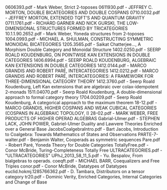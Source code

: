 0606393.pdf - Mark Weber, Strict 2-toposes
0611930.pdf - JEFFREY C. MORTON, DOUBLE BICATEGORIES AND DOUBLE COSPANS
0710.0032.pdf - JEFFREY MORTON, EXTENDED TQFT’S AND QUANTUM GRAVITY
0711.1761.pdf - RICHARD GARNER AND NICK GURSKI, THE LOW-DIMENSIONAL STRUCTURES FORMED BY TRICATEGORIES
10.1.1.90.2652.pdf - Mark Weber, Yoneda structures from 2-toposes
1004.0993.pdf - MICHAEL A. SHULMAN, CONSTRUCTING SYMMETRIC MONOIDAL BICATEGORIES
1205.3565.pdf - Saikat Chatterjee..., A Morphism Double Category and Monoidal Structure
1402.0250.pdf - SEERP ROALD KOUDENBURG, ON POINTWISE KAN EXTENSIONS IN DOUBLE CATEGORIES
1406.6994.pdf - SEERP ROALD KOUDENBURG, ALGEBRAIC KAN EXTENSIONS IN DOUBLE CATEGORIES
1412.0144.pdf - MARCO GRANDIS AND ROBERT PARÉ, INTERCATEGORIES
1412.0212.pdf - MARCO GRANDIS AND ROBERT PARÉ, INTERCATEGORIES: A FRAMEWORK FOR THREE-DIMENSIONAL CATEGORY THEORY
1412.3760.pdf - Seerp Roald Koudenburg, Left Kan extensions that are algebraic over colax-idempotent 2-monads
1511.04070.pdf - Seerp Roald Koudenburg, A double-dimensional approach to formal category theory
1704.00209.pdf - Seerp Roald Koudenburg, A categorical approach to the maximum theorem
18-12.pdf - MARCO GRANDIS, HIGHER COSPANS AND WEAK CUBICAL CATEGORIES (COSPANS IN ALGEBRAIC TOPOLOGY, I)
28-02.pdf - MARK WEBER, FREE PRODUCTS OF HIGHER OPERAD ALGEBRAS
Gabrial-Ulmer.pdf - STEPHEN LACK, JOHN POWER, Gabriel-Ulmer Duality and Lawvere Theories Enriched over a General Base
JacobsCoalgebraIntro.pdf - Bart Jacobs, Introduction to Coalgebra: Towards Mathematics of States and Observations
PARTE-7-walter.pdf - Benjamin Walter, Cooperads as symmetric sequences
Pare.pdf - Robert Paré, Yoneda Theory for Double Categories
TotallyFree.pdf - Conor McBride, Turing-Completeness Totally Free
ULTRACATEGORIES.pdf - "ULTRACATEGORIES"
UPhJ_2013_58_11_5.pdf - Yu. Bespalov, From bialgebras to operads.
coeqft.pdf - MICHAEL BARR, Coequalizers and Free Triples
conor.pdf - Conor McBride, Datatypes of Datatypes
euclid.hokmj.1285766362.pdf - D. Tambara, Distributors on a tensor category
tr20.pdf - Dominic Verity, Enriched Categories, Internal Categories and Change of Base

